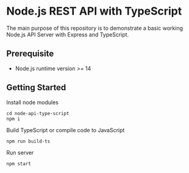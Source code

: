 # Node.js REST API with TypeScript

The main purpose of this repository is to demonstrate a basic working Node.js API Server with Express and TypeScript.

## Prerequisite
- Node.js runtime version >= 14

## Getting Started

Install node modules
```
cd node-api-type-script
npm i
```

Build TypeScript or compile code to JavaScript
```
npm run build-ts
```

Run server
```
npm start
```